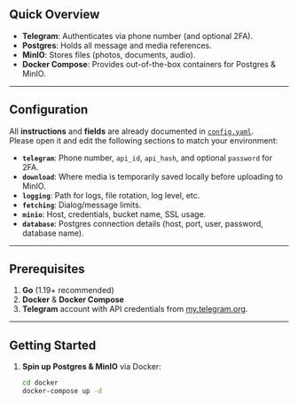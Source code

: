 
## Quick Overview

- **Telegram**: Authenticates via phone number (and optional 2FA).
- **Postgres**: Holds all message and media references.
- **MinIO**: Stores files (photos, documents, audio).
- **Docker Compose**: Provides out-of-the-box containers for Postgres & MinIO.

---

## Configuration

All **instructions** and **fields** are already documented in [`config.yaml`](./config.yaml).  
Please open it and edit the following sections to match your environment:

- **`telegram`**: Phone number, `api_id`, `api_hash`, and optional `password` for 2FA.
- **`download`**: Where media is temporarily saved locally before uploading to MinIO.
- **`logging`**: Path for logs, file rotation, log level, etc.
- **`fetching`**: Dialog/message limits.
- **`minio`**: Host, credentials, bucket name, SSL usage.
- **`database`**: Postgres connection details (host, port, user, password, database name).

---

## Prerequisites

1. **Go** (1.19+ recommended)
2. **Docker** & **Docker Compose**
3. **Telegram** account with API credentials from [my.telegram.org](https://my.telegram.org/).

---

## Getting Started

1. **Spin up Postgres & MinIO** via Docker:
   ```bash
   cd docker
   docker-compose up -d